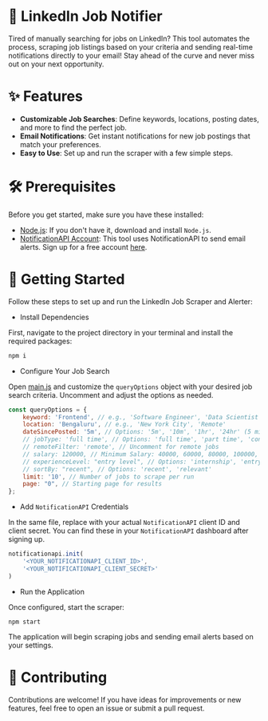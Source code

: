 # 🚀 LinkedIn Job Notifier
Tired of manually searching for jobs on LinkedIn? This tool automates the process, scraping job listings based on your criteria and sending real-time notifications directly to your email! Stay ahead of the curve and never miss out on your next opportunity.

# ✨ Features
- **Customizable Job Searches**: Define keywords, locations, posting dates, and more to find the perfect job.
- **Email Notifications**: Get instant notifications for new job postings that match your preferences.
- **Easy to Use**: Set up and run the scraper with a few simple steps.

# 🛠️ Prerequisites
Before you get started, make sure you have these installed:

- [Node.js](https://nodejs.org/en/download): If you don't have it, download and install `Node.js`.
- [NotificationAPI Account](https://www.notificationapi.com/): This tool uses NotificationAPI to send email alerts. Sign up for a free account [here](https://www.notificationapi.com/).

# 🚀 Getting Started
Follow these steps to set up and run the LinkedIn Job Scraper and Alerter:

- Install Dependencies

First, navigate to the project directory in your terminal and install the required packages:

```bash
npm i
```

- Configure Your Job Search

Open [main.js](./main.js) and customize the `queryOptions` object with your desired job search criteria. Uncomment and adjust the options as needed.

```javascript
const queryOptions = {
    keyword: 'Frontend', // e.g., 'Software Engineer', 'Data Scientist'
    location: 'Bengaluru', // e.g., 'New York City', 'Remote'
    dateSincePosted: '5m', // Options: '5m', '10m', '1hr', '24hr' (5 minutes, 10 minutes, 1 hour, 24 hours)
    // jobType: 'full time', // Options: 'full time', 'part time', 'contract', 'temporary', 'volunteer', 'internship'
    // remoteFilter: 'remote', // Uncomment for remote jobs
    // salary: 120000, // Minimum Salary: 40000, 60000, 80000, 100000, 120000
    // experienceLevel: "entry level", // Options: 'internship', 'entry level', 'associate', 'senior', 'director', 'executive'
    // sortBy: "recent", // Options: 'recent', 'relevant'
    limit: '10', // Number of jobs to scrape per run
    page: "0", // Starting page for results
};
```

- Add `NotificationAPI` Credentials

In the same file, replace <credentials> with your actual `NotificationAPI` client ID and client secret. You can find these in your `NotificationAPI` dashboard after signing up.

```javascript
notificationapi.init(
    '<YOUR_NOTIFICATIONAPI_CLIENT_ID>',
    '<YOUR_NOTIFICATIONAPI_CLIENT_SECRET>'
)
```

- Run the Application

Once configured, start the scraper:

```shell
npm start
```

The application will begin scraping jobs and sending email alerts based on your settings.

# 🤝 Contributing
Contributions are welcome! If you have ideas for improvements or new features, feel free to open an issue or submit a pull request.
